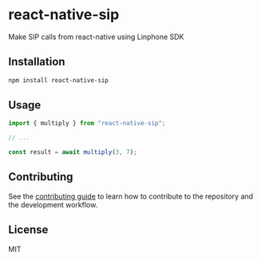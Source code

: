 # react-native-sip

Make SIP calls from react-native using Linphone SDK

## Installation

```sh
npm install react-native-sip
```

## Usage

```js
import { multiply } from "react-native-sip";

// ...

const result = await multiply(3, 7);
```

## Contributing

See the [contributing guide](CONTRIBUTING.md) to learn how to contribute to the repository and the development workflow.

## License

MIT
